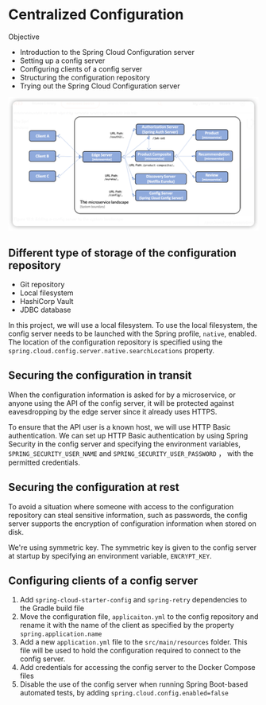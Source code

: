 # Centralized Configuration 

Objective

* Introduction to the Spring Cloud Configuration server
* Setting up a config server
* Configuring clients of a config server
* Structuring the configuration repository 
* Trying out the Spring Cloud Configuration server

![img.png](img.png)


## Different type of storage of the configuration repository 

* Git repository 
* Local filesystem 
* HashiCorp Vault 
* JDBC database


In this project, we will use a local filesystem. To use the local filesystem, the config server needs to be launched with the Spring profile, `native`, enabled.
The location of the configuration repository is specified using the `spring.cloud.config.server.native.searchLocations` property.



## Securing the configuration in transit 
When the configuration information is asked for by a microservice, or anyone using the API of the config server, it will be protected against eavesdropping by the 
edge server since it already uses HTTPS.

To ensure that the API user is a known host, we will use HTTP Basic authentication. We can set up HTTP Basic authentication by using Spring Security in the config server
and specifying the environment variables, `SPRING_SECURITY_USER_NAME` and `SPRING_SECURITY_USER_PASSWORD` ， with the permitted credentials.


## Securing the configuration at rest

To avoid a situation where someone with access to the configuration repository can steal sensitive information, such as passwords, the config server 
supports the encryption of configuration information when stored on disk.

We're using symmetric key. The symmetric key is given to the config server at startup by specifying an environment variable, `ENCRYPT_KEY`. 



## Configuring clients of a config server

1. Add `spring-cloud-starter-config` and `spring-retry` dependencies to the Gradle build file 
2. Move the configuration file, `applicaiton.yml` to the config repository and rename it with the name of the client as specified by the property `spring.application.name`
3. Add a new `application.yml` file to the `src/main/resources` folder. This file will be used to hold the configuration required to connect to the config server.
4. Add credentials for accessing the config server to the Docker Compose files
5. Disable the use of the config server when running Spring Boot-based automated tests, by adding `spring.cloud.config.enabled=false`




